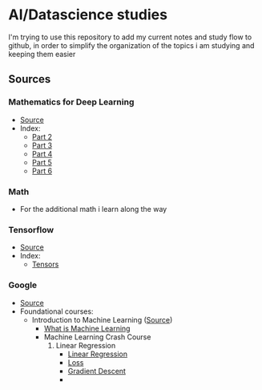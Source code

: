 # AI/Datascience studies
I'm trying to use this repository to add my current notes and study flow to github, in order to simplify the organization of the topics i am studying and keeping them easier

## Sources
### Mathematics for Deep Learning
- [Source](https://medium.com/@hevansviniciuspereira)
- Index:
	- [Part 2](mathematics_for_deep_learning/pt_2_types_of_neurons.md)
	- [Part 3](mathematics_for_deep_learning/pt_3_initialization_activation_and_modification.md)
	- [Part 4](mathematics_for_deep_learning/pt_4_avoiding_overfitting.md)
	- [Part 5](mathematics_for_deep_learning/pt_5_convolution_neural_network_and_pooling.md)
	- [Part 6](mathematics_for_deep_learning/pt_6_recurrent_neural_network.md)

### Math
- For the additional math i learn along the way
### Tensorflow
- [Source](https://www.tensorflow.org/guide)
- Index:
	- [Tensors](tensorflow/tf.tensors.md)

### Google
- [Source](https://developers.google.com/machine-learning)
- Foundational courses:
	- Introduction to Machine Learning ([Source](https://developers.google.com/machine-learning/intro-to-ml))
		- [What is Machine Learning](/google/intro-to-ml/what_is_machine_learning.md)
		- Machine Learning Crash Course
			1. Linear Regression
				- [Linear Regression](/google/ml_crash_course/linear_regression.md)
				- [Loss](google/ml_crash_course/loss.md) 
				- [Gradient Descent](/google/ml_crash_course/gradient_descent.md)
				- 